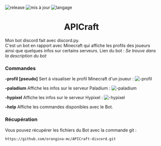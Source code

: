 ![release](https://img.shields.io/badge/version-v0.1%20(b%C3%AAta)-blue)
![mis à jour](https://img.shields.io/badge/mis%20%C3%A0%20jour%20%3F-oui-orange)
![langage](https://img.shields.io/badge/fait%20avec-python-yellow) <br />
<h1 style="text-align: center;"><strong>APICraft</strong></h1>

Mon bot discord fait avec discord.py.<br />
C'est un bot en rapport avec Minecraft qui affiche les profils des joueurs ainsi que quelques infos sur certains serveurs.
Lien du bot : *Se trouve dans la description du bot*

### Commandes

**-profil [pseudo]**
Sert à visualiser le profil Minecraft d'un joueur :
![-profil](https://user-images.githubusercontent.com/77621024/118692730-a60d3800-b80a-11eb-9869-8407965a0406.png)

 **-paladium**
 Affiche les infos sur le serveur Paladium :
 ![-paladium](https://user-images.githubusercontent.com/77621024/118692827-c0dfac80-b80a-11eb-93f3-95f675d637a9.png)

**-hypixel**
Affiche les infos sur le serveur Hypixel :
![-hypixel](https://user-images.githubusercontent.com/77621024/118692921-d8b73080-b80a-11eb-81cf-6e4769560010.png)

**-help**
Affiche les commandes disponibles avec le Bot.

### Récupération

Vous pouvez récupérer les fichiers du Bot avec la commande git :

```https://github.com/orangina-mc/APICraft-discord.git```
